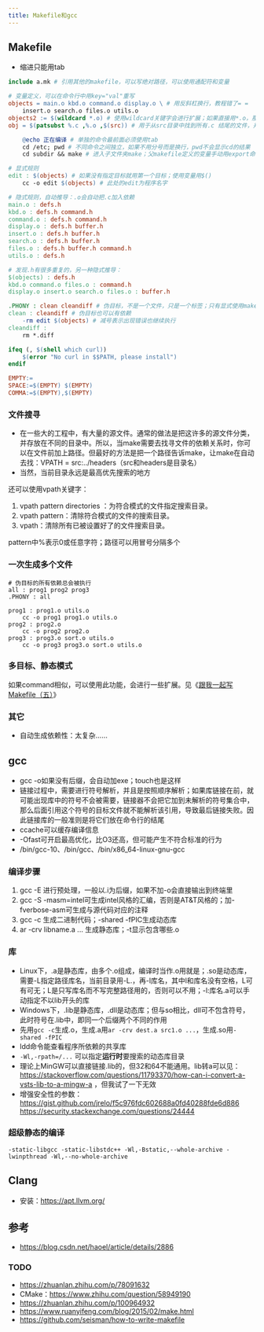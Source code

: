 ```yaml
---
title: Makefile和gcc
---
```


## Makefile

* 缩进只能用tab

```makefile
include a.mk # 引用其他的makefile，可以写绝对路径，可以使用通配符和变量

# 变量定义，可以在命令行中用key="val"重写
objects = main.o kbd.o command.o display.o \ # 用反斜杠换行，教程错了= =
    insert.o search.o files.o utils.o
objects2 := $(wildcard *.o) # 使用wildcard关键字会进行扩展；如果直接用*.o，那就是普通的*.o，（效果应该是在command中当作shell命令会生效，但makefile自动推导无效）
obj = $(patsubst %.c ,%.o ,$(src)) # 用于从src目录中找到所有.c 结尾的文件，并将其替换为.o文件，并赋值给obj

    @echo 正在编译 # 单独的命令最前面必须使用tab
    cd /etc; pwd # 不同命令之间独立，如果不用分号而是换行，pwd不会显示cd的结果
    cd subdir && make # 进入子文件夹make；父makefile定义的变量手动用export命令可以传递到子makefile中，但SHELL和MAKEFLAGS变量会自动传递

# 显式规则
edit : $(objects) # 如果没有指定目标就用第一个目标；使用变量用$()
    cc -o edit $(objects) # 此处的edit为程序名字

# 隐式规则，自动推导：.o会自动把.c加入依赖
main.o : defs.h
kbd.o : defs.h command.h
command.o : defs.h command.h
display.o : defs.h buffer.h
insert.o : defs.h buffer.h
search.o : defs.h buffer.h
files.o : defs.h buffer.h command.h
utils.o : defs.h

# 发现.h有很多重复的，另一种隐式推导：
$(objects) : defs.h
kbd.o command.o files.o : command.h
display.o insert.o search.o files.o : buffer.h

.PHONY : clean cleandiff # 伪目标，不是一个文件，只是一个标签；只有显式使用make clean才会生效
clean : cleandiff # 伪目标也可以有依赖
    -rm edit $(objects) # 减号表示出现错误也继续执行
cleandiff :
    rm *.diff

ifeq (, $(shell which curl))
    $(error "No curl in $$PATH, please install")
endif

EMPTY:=
SPACE:=$(EMPTY) $(EMPTY)
COMMA:=$(EMPTY),$(EMPTY)
```

### 文件搜寻

* 在一些大的工程中，有大量的源文件。通常的做法是把这许多的源文件分类，并存放在不同的目录中。所以，当make需要去找寻文件的依赖关系时，你可以在文件前加上路径。但最好的方法是把一个路径告诉make，让make在自动去找：VPATH = src:../headers（src和headers是目录名）
* 当然，当前目录永远是最高优先搜索的地方

还可以使用vpath关键字：

1. vpath pattern directories ：为符合模式的文件指定搜索目录。
2. vpath pattern：清除符合模式的文件的搜索目录。
3. vpath：清除所有已被设置好了的文件搜索目录。

pattern中%表示0或任意字符；路径可以用冒号分隔多个

### 一次生成多个文件

```
# 伪目标的所有依赖总会被执行
all : prog1 prog2 prog3
.PHONY : all

prog1 : prog1.o utils.o
    cc -o prog1 prog1.o utils.o
prog2 : prog2.o
    cc -o prog2 prog2.o
prog3 : prog3.o sort.o utils.o
    cc -o prog3 prog3.o sort.o utils.o
```

### 多目标、静态模式

如果command相似，可以使用此功能，会进行一些扩展。见《[跟我一起写 Makefile（五）](https://blog.csdn.net/haoel/article/details/2890)》

### 其它

* 自动生成依赖性：太复杂……

## gcc

* gcc -o如果没有后缀，会自动加exe；touch也是这样
* 链接过程中，需要进行符号解析，并且是按照顺序解析；如果库链接在前，就可能出现库中的符号不会被需要，链接器不会把它加到未解析的符号集合中，那么后面引用这个符号的目标文件就不能解析该引用，导致最后链接失败。因此链接库的一般准则是将它们放在命令行的结尾
* ccache可以缓存编译信息
* -Ofast可开启最高优化，比O3还高，但可能产生不符合标准的行为
* /bin/gcc-10、/bin/gcc、/bin/x86_64-linux-gnu-gcc

### 编译步骤

1. gcc -E 进行预处理，一般以.i为后缀，如果不加-o会直接输出到终端里
2. gcc -S -masm=intel可生成intel风格的汇编，否则是AT&T风格的；加-fverbose-asm可生成与源代码对应的注释
3. gcc -c 生成二进制代码；-shared -fPIC生成动态库
4. ar -crv libname.a ... 生成静态库；-t显示包含哪些.o

### 库

* Linux下，.a是静态库，由多个.o组成，编译时当作.o用就是；.so是动态库，需要-L指定路径库名，当前目录用-L.，再-l库名，其中l和库名没有空格，L可有可无；L是只写库名而不写完整路径用的，否则可以不用；-l:库名.a可以手动指定不以lib开头的库
* Windows下，.lib是静态库，.dll是动态库；但与so相比，dll可不包含符号，此时符号在.lib中，即同一个后缀两个不同的作用
* 先用`gcc -c`生成.o，生成.a用`ar -crv dest.a src1.o ...`，生成.so用`-shared -fPIC`
* ldd命令能查看程序所依赖的共享库
* `-Wl,-rpath=/...` 可以指定**运行时**要搜索的动态库目录
* 理论上MinGW可以直接链接.lib的，但32和64不能通用。lib转a可以见：https://stackoverflow.com/questions/11793370/how-can-i-convert-a-vsts-lib-to-a-mingw-a ，但我试了一下无效
* 增强安全性的参数：https://gist.github.com/jrelo/f5c976fdc602688a0fd40288fde6d886 https://security.stackexchange.com/questions/24444

### 超级静态的编译

```
-static-libgcc -static-libstdc++ -Wl,-Bstatic,--whole-archive -lwinpthread -Wl,--no-whole-archive
```

## Clang

* 安装：https://apt.llvm.org/

## 参考

* https://blog.csdn.net/haoel/article/details/2886

### TODO

* https://zhuanlan.zhihu.com/p/78091632
* CMake：https://www.zhihu.com/question/58949190
* https://zhuanlan.zhihu.com/p/100964932
* https://www.ruanyifeng.com/blog/2015/02/make.html
* https://github.com/seisman/how-to-write-makefile
